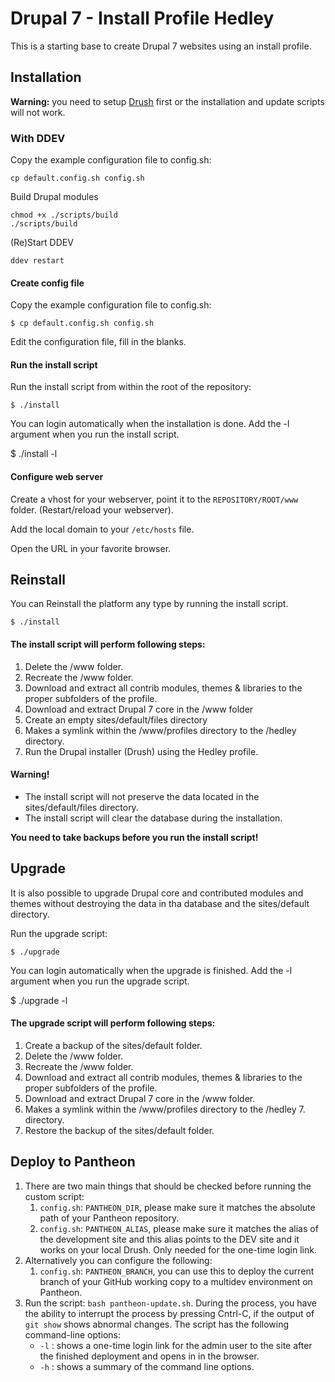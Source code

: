# Drupal 7 - Install Profile Hedley

This is a starting base to create Drupal 7 websites using an install profile.


## Installation

**Warning:** you need to setup [Drush](https://github.com/drush-ops/drush)
first or the installation and update scripts will not work.

### With DDEV

Copy the example configuration file to config.sh:

	cp default.config.sh config.sh
	
Build Drupal modules

    chmod +x ./scripts/build
	./scripts/build
	
(Re)Start DDEV

    ddev restart


#### Create config file

Copy the example configuration file to config.sh:

	$ cp default.config.sh config.sh

Edit the configuration file, fill in the blanks.


#### Run the install script

Run the install script from within the root of the repository:

	$ ./install

You can login automatically when the installation is done. Add the -l argument
when you run the install script.

  $ ./install -l


#### Configure web server

Create a vhost for your webserver, point it to the `REPOSITORY/ROOT/www` folder.
(Restart/reload your webserver).

Add the local domain to your ```/etc/hosts``` file.

Open the URL in your favorite browser.



## Reinstall

You can Reinstall the platform any type by running the install script.

	$ ./install


#### The install script will perform following steps:

1. Delete the /www folder.
2. Recreate the /www folder.
3. Download and extract all contrib modules, themes & libraries to the proper
   subfolders of the profile.
4. Download and extract Drupal 7 core in the /www folder
5. Create an empty sites/default/files directory
6. Makes a symlink within the /www/profiles directory to the /hedley
   directory.
7. Run the Drupal installer (Drush) using the Hedley profile.

#### Warning!

* The install script will not preserve the data located in the
  sites/default/files directory.
* The install script will clear the database during the installation.

**You need to take backups before you run the install script!**



## Upgrade

It is also possible to upgrade Drupal core and contributed modules and themes
without destroying the data in tha database and the sites/default directory.

Run the upgrade script:

	$ ./upgrade

You can login automatically when the upgrade is finished. Add the -l argument
when you run the upgrade script.

  $ ./upgrade -l


#### The upgrade script will perform following steps:

1. Create a backup of the sites/default folder.
2. Delete the /www folder.
3. Recreate the /www folder.
4. Download and extract all contrib modules, themes & libraries to the proper
   subfolders of the profile.
5. Download and extract Drupal 7 core in the /www folder.
6. Makes a symlink within the /www/profiles directory to the
   /hedley 7. directory.
7. Restore the backup of the sites/default folder.


## Deploy to Pantheon

1. There are two main things that should be checked before running the custom script:
    1. `config.sh`: `PANTHEON_DIR`, please make sure it matches the absolute path of your Pantheon repository.
    2. `config.sh`: `PANTHEON_ALIAS`, please make sure it matches the alias of the development site and this alias points to the DEV site and it works on your local Drush. Only needed for the one-time login link.
2. Alternatively you can configure the following:
    1. `config.sh`: `PANTHEON_BRANCH`, you can use this to deploy the current branch of your GitHub working copy to a multidev environment on Pantheon.
3. Run the script: `bash pantheon-update.sh`. During the process, you have the ability to interrupt the process by pressing Cntrl-C, if the output of `git show` shows abnormal changes. The script has the following command-line options:
   - `-l` : shows a one-time login link for the admin user to the site after the finished deployment and opens in in the browser.
   - `-h` : shows a summary of the command line options.
